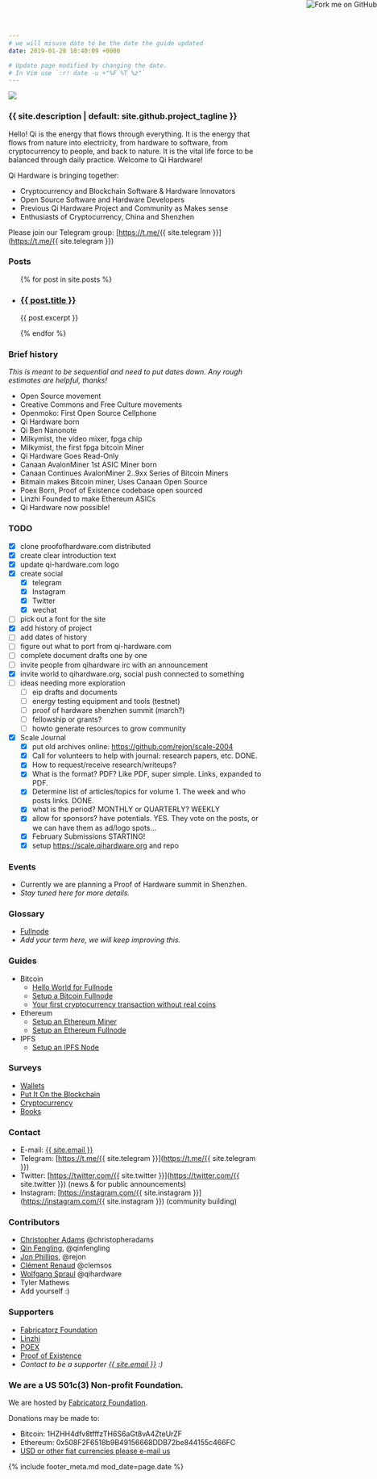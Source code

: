 ```yaml
---
# we will misuse date to be the date the guide updated
date: 2019-01-28 10:40:09 +0000

# Update page modified by changing the date.
# In Vim use `:r! date -u +"%F %T %z"`
---
```


<a class="github-ribbon" href="{{ site.github.repository_url }}"><img style="position: absolute; top: 0; right: 0; border: 0;" src="https://s3.amazonaws.com/github/ribbons/forkme_right_green_007200.png" alt="Fork me on GitHub"></a>

![](/assets/qi-logo-256.png?raw=true)

### {{ site.description | default: site.github.project_tagline }}

Hello! Qi is the energy that flows through everything. It is the energy that flows from nature into electricity, from hardware to software, from cryptocurrency to people, and back to nature. It is the vital life force to be balanced through daily practice. Welcome to Qi Hardware!

Qi Hardware is bringing together:

- Cryptocurrency and Blockchain Software & Hardware Innovators
- Open Source Software and Hardware Developers
- Previous Qi Hardware Project and Community as Makes sense
- Enthusiasts of Cryptocurrency, China and Shenzhen

Please join our Telegram group: [https://t.me/{{ site.telegram }}](https://t.me/{{ site.telegram }})

### Posts

<ul>
  {% for post in site.posts %}
    <li>
      <h3><a href="{{ post.url }}">{{ post.title }}</a></h3>
      <p>{{ post.excerpt }}</p>
    </li>
  {% endfor %}
</ul>


### Brief history

_This is meant to be sequential and need to put dates down. Any rough estimates are helpful, thanks!_

- Open Source movement
- Creative Commons and Free Culture movements
- Openmoko: First Open Source Cellphone
- Qi Hardware born
- Qi Ben Nanonote
- Milkymist, the video mixer, fpga chip
- Milkymist, the first fpga bitcoin Miner
- Qi Hardware Goes Read-Only
- Canaan AvalonMiner 1st ASIC Miner born
- Canaan Continues AvalonMiner 2..9xx Series of Bitcoin Miners
- Bitmain makes Bitcoin miner, Uses Canaan Open Source
- Poex Born, Proof of Existence codebase open sourced
- Linzhi Founded to make Ethereum ASICs
- Qi Hardware now possible!

### TODO

- [x] clone proofofhardware.com distributed
- [x] create clear introduction text
- [x] update qi-hardware.com logo
- [x] create social
  - [x] telegram
  - [x] Instagram
  - [x] Twitter
  - [x] wechat
- [ ] pick out a font for the site
- [x] add history of project
- [ ] add dates of history
- [ ] figure out what to port from qi-hardware.com
- [ ] complete document drafts one by one
- [ ] invite people from qihardware irc with an announcement
- [x] invite world to qihardware.org, social push connected to something
- [ ] ideas needing more exploration
  - [ ] eip drafts and documents
  - [ ] energy testing equipment and tools (testnet)
  - [ ] proof of hardware shenzhen summit (march?)
  - [ ] fellowship or grants?
  - [ ] howto generate resources to grow community
- [x] Scale Journal
  - [x] put old archives online: https://github.com/rejon/scale-2004
  - [x] Call for volunteers to help with journal: research papers, etc. DONE.
  - [x] How to request/receive research/writeups?
  - [x] What is the format? PDF? Like PDF, super simple. Links, expanded to PDF.
  - [x] Determine list of articles/topics for volume 1. The week and who posts links. DONE.
  - [x] what is the period? MONTHLY or QUARTERLY? WEEKLY
  - [x] allow for sponsors? have potentials. YES. They vote on the posts, or we can have them as ad/logo spots...
  - [x] February Submissions STARTING!
  - [x] setup https://scale.qihardware.org and repo

### Events

- Currently we are planning a Proof of Hardware summit in Shenzhen.
- _Stay tuned here for more details._

### Glossary

- [Fullnode](/glossary/fullnode)
- _Add your term here, we will keep improving this._

### Guides

- Bitcoin
  - [Hello World for Fullnode](/guide/fullnode-helloworld)
  - [Setup a Bitcoin Fullnode](/guide/setup-bitcoin-fullnode)
  - [Your first cryptocurrency transaction without real coins](/guide/testnet-guide.md)
- Ethereum
  - [Setup an Ethereum Miner](/guide/setup-ethereum-miner)
  - [Setup an Ethereum Fullnode](/guide/setup-ethereum-fullnode)
- IPFS
  - [Setup an IPFS Node](/guide/setup-ipfs-node)

### Surveys

- [Wallets](/survey/wallets)
- [Put It On the Blockchain](/survey/put-it-on-the-blockchain)
- [Cryptocurrency](/survey/cryptocurrency)
- [Books](/survey/books)


### Contact

- E-mail: <a href="mailto:{{ site.email }}">{{ site.email }}</a>
- Telegram: [https://t.me/{{ site.telegram }}](https://t.me/{{ site.telegram }})
- Twitter: [https://twitter.com/{{ site.twitter }}](https://twitter.com/{{ site.twitter }}) (news & for public announcements)
- Instagram: [https://instagram.com/{{ site.instagram }}](https://instagram.com/{{ site.instagram }}) (community building)

### Contributors

- [Christopher Adams](https://christopheradams.io) @christopheradams
- [Qin Fengling](http://qinfengling.io), @qinfengling
- [Jon Phillips](https://rejon.org), @rejon
- [Clément Renaud](http://clementrenaud.com) @clemsos
- [Wolfgang Spraul](https://qihardware.org) @qihardware
- Tyler Mathews
- Add yourself :)

### Supporters

- [Fabricatorz Foundation](https://fabricatorz.org)
- [Linzhi](https://linzhi.io)
- [POEX](https://poex.io)
- [Proof of Existence](https://proofofexistence.com)
- _Contact to be a supporter <a href="mailto:{{ site.email }}">{{ site.email }}</a>  :)_

### We are a US 501c(3) Non-profit Foundation.

We are hosted by <a href="https://fabricatorz.org">Fabricatorz Foundation</a>.

Donations may be made to:

- Bitcoin: 1HZHH4dfv8tfffzTH6S6aGt8vA4ZteUrZF
- Ethereum: 0x508F2F6518b9B49156668DDB72be844155c466FC
- <a href="mailto:ai@qihardware.org">USD or other fiat currencies please e-mail us</a>


{% include footer_meta.md mod_date=page.date %}
